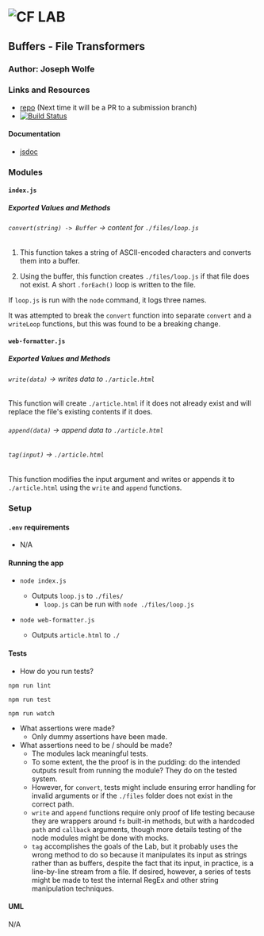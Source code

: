 ![CF](http://i.imgur.com/7v5ASc8.png) LAB
=================================================

## Buffers - File Transformers

### Author: Joseph Wolfe

### Links and Resources
* [repo](https://github.com/charmedsatyr-401-advanced-javascript/lab-04) (Next time it will be a PR to a submission branch)
* [![Build Status](https://travis-ci.org/charmedsatyr-401-advanced-javascript/lab-04.svg?branch=master)](https://travis-ci.org/charmedsatyr-401-advanced-javascript/lab-04)

#### Documentation
* [jsdoc](./docs/)

### Modules
#### `index.js`
##### Exported Values and Methods
###### `convert(string) -> Buffer` -> content for `./files/loop.js`
1. This function takes a string of ASCII-encoded characters and converts them into a buffer.

2. Using the buffer, this function creates `./files/loop.js` if that file does not exist. A short `.forEach()` loop is written to the file.

If `loop.js` is run with the `node` command, it logs three names.

It was attempted to break the `convert` function into separate `convert` and a `writeLoop` functions, but this was found to be a breaking change.

#### `web-formatter.js`
##### Exported Values and Methods
###### `write(data)` -> writes data to `./article.html`
This function will create `./article.html` if it does not already exist and will replace the file's existing contents if it does.

###### `append(data)` -> append data to `./article.html`

###### `tag(input)` -> `./article.html`
This function modifies the input argument and writes or appends it to `./article.html` using the `write` and `append` functions.

### Setup
#### `.env` requirements
* N/A

#### Running the app
* `node index.js`
  * Outputs `loop.js` to `./files/`
    * `loop.js` can be run with `node ./files/loop.js`

* `node web-formatter.js`
  * Outputs `article.html` to `./`
  
#### Tests
* How do you run tests?

`npm run lint`

`npm run test`

`npm run watch`
* What assertions were made?
  * Only dummy assertions have been made.
* What assertions need to be / should be made?
  * The modules lack meaningful tests. 
  * To some extent, the the proof is in the pudding: do the intended outputs result from running the module? They do on the tested system.
  * However, for `convert`, tests might include ensuring error handling for invalid arguments or if the `./files` folder does not exist in the correct path.
  * `write` and `append` functions require only proof of life testing because they are wrappers around `fs` built-in methods, but with a hardcoded `path` and `callback` arguments, though more details testing of the node modules might be done with mocks.
  * `tag` accomplishes the goals of the Lab, but it probably uses the wrong method to do so because it manipulates its input as strings rather than as buffers, despite the fact that its input, in practice, is a line-by-line stream from a file. If desired, however, a series of tests might be made to test the internal RegEx and other string manipulation techniques.

#### UML
N/A
